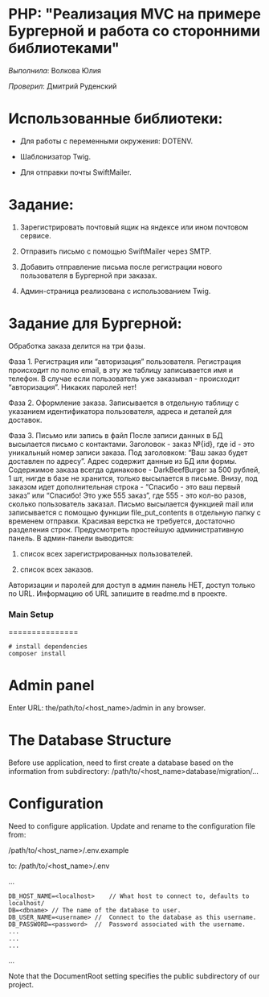 PHP: "Реализация MVC на примере Бургерной и работа со сторонними библиотеками"
================================================================================

*Выполнила*:  Волкова Юлия

*Проверил*: Дмитрий Руденский

Использованные библиотеки:
===========================

-   Для работы с переменными окружения: DOTENV.

-   Шаблонизатор Twig.

-   Для отправки почты SwiftMailer.

Задание:
========

1. Зарегистрировать почтовый ящик на яндексе или ином почтовом сервисе.

2. Отправить письмо с помощью SwiftMailer через SMTP.

3. Добавить отправление письма после регистрации нового пользователя в Бургерной при заказах​.

4. Админ-страница реализована с использованием Twig. 

Задание для Бургерной:
====================== 

Обработка заказа делится на три фазы.

Фаза 1​. Регистрация или “авторизация” пользователя.
Регистрация происходит по полю email, в эту же таблицу записывается имя и
телефон. В случае если пользователь уже заказывал - происходит “авторизация”.
Никаких паролей нет!

Фаза 2​. Оформление заказа.
Записывается в отдельную таблицу с указанием идентификатора
пользователя, адреса и деталей для доставок.

Фаза 3​. Письмо или запись в файл
После записи данных в БД высылается письмо с контактами. Заголовок - заказ
№{id}, где id - это уникальный номер записи заказа. Под заголовком: “Ваш заказ будет
доставлен по адресу”. Адрес содержит данные из БД или формы. Содержимое заказа
всегда одинаковое - DarkBeefBurger за 500 рублей, 1 шт, нигде в базе не хранится,
только высылается в письме. Внизу, под заказом идет дополнительная строка -
“Спасибо - это ваш первый заказ” или “Спасибо! Это уже 555 заказ”, где 555 - это
кол-во разов, сколько пользователь заказал. Письмо высылается функцией mail или
записывается с помощью функции file_put_contents в отдельную папку с временем
отправки. Красивая верстка не требуется, достаточно разделения строк.
Предусмотреть простейшую административную панель. В админ-панели
выводится:

1. список всех зарегистрированных пользователей.

2. список всех заказов.

Авторизации и паролей для доступ в админ панель НЕТ, доступ только по
URL. Информацию об URL запишите в readme.md в проекте.

### Main Setup
===============

``` console
# install dependencies
composer install
```
Admin panel
=============

Enter URL: the/path/to/<host_name>/admin in any browser.


The Database Structure
======================

Before use application, need to first create a database based on the 
information from subdirectory: 
/path/to/<host_name>database/migration/...

Configuration
=============

Need to configure application. Update and rename to the configuration file from:

/path/to/<host_name>/.env.example  

to: /path/to/<host_name>/.env

...

	DB_HOST_NAME=<localhost>    // What host to connect to, defaults to localhost/
    DB=<dbname> // The name of the database to user.
    DB_USER_NAME=<username> //  Connect to the database as this username. 
    DB_PASSWORD=<password>  //  Password associated with the username.
    ...
    ...
    ...
...

Note that the DocumentRoot setting specifies the public subdirectory of our project.

